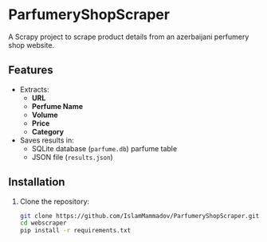 # ParfumeryShopScraper

A Scrapy project to scrape product details from an azerbaijani perfumery shop website.

## Features
- Extracts:
  - **URL**
  - **Perfume Name**
  - **Volume**
  - **Price**
  - **Category**
- Saves results in:
  - SQLite database (`parfume.db`) parfume  table
  - JSON file (`results.json`)
  

## Installation
1. Clone the repository:
   ```bash
   git clone https://github.com/IslamMammadov/ParfumeryShopScraper.git
   cd webscraper
   pip install -r requirements.txt
   ```
